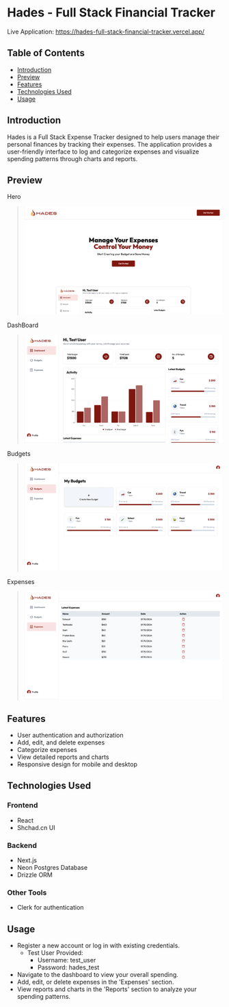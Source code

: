 # Hades - Full Stack Financial Tracker
Live Application: https://hades-full-stack-financial-tracker.vercel.app/

## Table of Contents
- [Introduction](#introduction)
- [Preview](#preview)
- [Features](#features)
- [Technologies Used](#technologies-used)
- [Usage](#usage)

## Introduction
Hades is a Full Stack Expense Tracker designed to help users manage their personal finances by tracking their expenses. The application provides a user-friendly interface to log and categorize expenses and visualize spending patterns through charts and reports.

## Preview
Hero
> ![Hero Page](./Hades/public/Hero.png)

DashBoard
> ![Dashboard Page](./Hades/public/Dashboard.png)

Budgets
> ![Budgets Page](./Hades/public/Budgets.png)

Expenses
> ![Expenses Page](./Hades/public/Expenses.png)

## Features
- User authentication and authorization
- Add, edit, and delete expenses
- Categorize expenses
- View detailed reports and charts
- Responsive design for mobile and desktop

## Technologies Used
### Frontend
- React
- Shchad.cn UI

### Backend
- Next.js
- Neon Postgres Database
- Drizzle ORM

### Other Tools
- Clerk for authentication

## Usage
- Register a new account or log in with existing credentials.
    - Test User Provided: 
        - Username: test_user
        - Password: hades_test
- Navigate to the dashboard to view your overall spending.
- Add, edit, or delete expenses in the 'Expenses' section.
- View reports and charts in the 'Reports' section to analyze your spending patterns.
